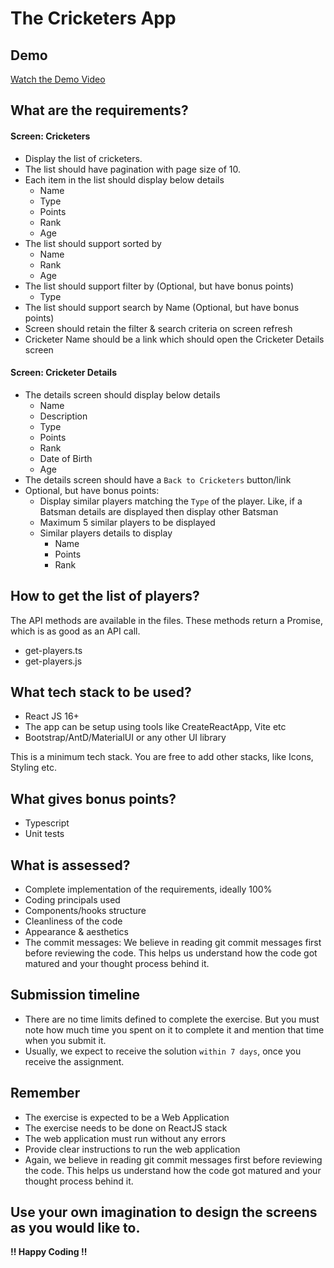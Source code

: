 # The Cricketers App

## Demo

[Watch the Demo Video](https://drive.google.com/file/d/1Bz5pIunUsxdbF6vojtCHfHOfSEfv4Bfm/view?usp=sharing)

## What are the requirements?

#### Screen: Cricketers

- Display the list of cricketers.
- The list should have pagination with page size of 10.
- Each item in the list should display below details
	- Name
	- Type
	- Points
	- Rank
	- Age
- The list should support sorted by
	- Name
	- Rank
	- Age
- The list should support filter by (Optional, but have bonus points)
	- Type
- The list should support search by Name (Optional, but have bonus points)
- Screen should retain the filter & search criteria on screen refresh
- Cricketer Name should be a link which should open the Cricketer Details screen

#### Screen: Cricketer Details

- The details screen should display below details
	- Name
	- Description
	- Type
	- Points
	- Rank
	- Date of Birth
	- Age
- The details screen should have a `Back to Cricketers` button/link
- Optional, but have bonus points:
	- Display similar players matching the `Type` of the player. Like, if a Batsman details are displayed then display other Batsman
	- Maximum 5 similar players to be displayed
	- Similar players details to display
		- Name
 		- Points
  		- Rank

## How to get the list of players?

The API methods are available in the files. These methods return a Promise, which is as good as an API call.
- get-players.ts
- get-players.js

## What tech stack to be used?

- React JS 16+
- The app can be setup using tools like CreateReactApp, Vite etc
- Bootstrap/AntD/MaterialUI or any other UI library

This is a minimum tech stack. You are free to add other stacks, like Icons, Styling etc.

## What gives bonus points?

- Typescript
- Unit tests

## What is assessed?

- Complete implementation of the requirements, ideally 100%
- Coding principals used
- Components/hooks structure
- Cleanliness of the code
- Appearance & aesthetics
- The commit messages: We believe in reading git commit messages first before reviewing the code. This helps us understand how the code got matured and your thought process behind it.

## Submission timeline

- There are no time limits defined to complete the exercise. But you must note how much time you spent on it to complete it and mention that time when you submit it.
- Usually, we expect to receive the solution `within 7 days`, once you receive the assignment.

## Remember

- The exercise is expected to be a Web Application
- The exercise needs to be done on ReactJS stack
- The web application must run without any errors
- Provide clear instructions to run the web application
- Again, we believe in reading git commit messages first before reviewing the code. This helps us understand how the code got matured and your thought process behind it.


## Use your own imagination to design the screens as you would like to.

**!! Happy Coding !!**
